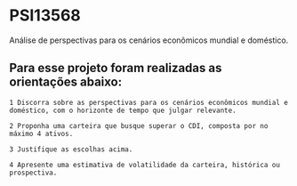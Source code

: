 # PSI13568
 Análise de perspectivas para os cenários econômicos mundial e doméstico.
 
 ## Para esse projeto foram realizadas as orientações abaixo: 
    
    1 Discorra sobre as perspectivas para os cenários econômicos mundial e doméstico, com o horizonte de tempo que julgar relevante.

    2 Proponha uma carteira que busque superar o CDI, composta por no máximo 4 ativos.

    3 Justifique as escolhas acima.
 
    4 Apresente uma estimativa de volatilidade da carteira, histórica ou prospectiva.

 
